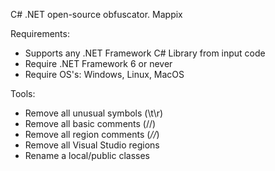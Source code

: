 C# .NET open-source obfuscator. Mappix

Requirements:
- Supports any .NET Framework C# Library from input code
- Require .NET Framework 6 or never
- Require OS's: Windows, Linux, MacOS

Tools:
- Remove all unusual symbols (\t\r)
- Remove all basic comments (//)
- Remove all region comments (*//*)
- Remove all Visual Studio regions
- Rename a local/public classes
